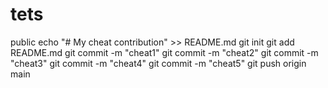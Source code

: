 # tets
public
echo "# My cheat contribution" >> README.md
git init
git add README.md
git commit -m "cheat1"
git commit -m "cheat2"
git commit -m "cheat3"
git commit -m "cheat4"
git commit -m "cheat5"
git push origin main
